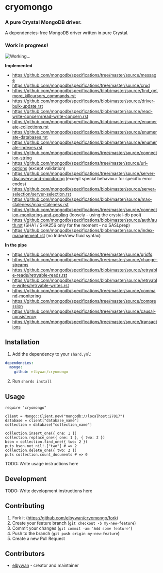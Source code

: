 # cryomongo

### A pure Crystal MongoDB driver.

A dependencies-free MongoDB driver written in pure Crystal.

### Work in progress!

![Working…](https://media.giphy.com/media/o0vwzuFwCGAFO/giphy.gif)

**Implemented**

- https://github.com/mongodb/specifications/tree/master/source/message
- https://github.com/mongodb/specifications/tree/master/source/crud
- https://github.com/mongodb/specifications/blob/master/source/find_getmore_killcursors_commands.rst
- https://github.com/mongodb/specifications/blob/master/source/driver-bulk-update.rst
- https://github.com/mongodb/specifications/blob/master/source/read-write-concern/read-write-concern.rst
- https://github.com/mongodb/specifications/blob/master/source/enumerate-collections.rst
- https://github.com/mongodb/specifications/blob/master/source/enumerate-databases.rst
- https://github.com/mongodb/specifications/blob/master/source/enumerate-indexes.rst
- https://github.com/mongodb/specifications/tree/master/source/connection-string
- https://github.com/mongodb/specifications/tree/master/source/uri-options (except validation)
- https://github.com/mongodb/specifications/tree/master/source/server-discovery-and-monitoring (except special behaviour for specific error codes)
- https://github.com/mongodb/specifications/blob/master/source/server-selection/server-selection.rst
- https://github.com/mongodb/specifications/blob/master/source/max-staleness/max-staleness.rst
- https://github.com/mongodb/specifications/tree/master/source/connection-monitoring-and-pooling (loosely - using the crystal-db pool)
- https://github.com/mongodb/specifications/blob/master/source/auth/auth.rst (SHA1 / SHA256 only for the moment - no SASLprep)
- https://github.com/mongodb/specifications/blob/master/source/index-management.rst (no IndexView fluid syntax)

**In the pipe**

- https://github.com/mongodb/specifications/tree/master/source/gridfs
- https://github.com/mongodb/specifications/tree/master/source/change-streams
- https://github.com/mongodb/specifications/blob/master/source/retryable-reads/retryable-reads.rst
- https://github.com/mongodb/specifications/blob/master/source/retryable-writes/retryable-writes.rst
- https://github.com/mongodb/specifications/tree/master/source/command-monitoring
- https://github.com/mongodb/specifications/tree/master/source/compression
- https://github.com/mongodb/specifications/tree/master/source/causal-consistency
- https://github.com/mongodb/specifications/tree/master/source/transactions

## Installation

1. Add the dependency to your `shard.yml`:

```yaml
dependencies:
  mongo:
    github: elbywan/cryomongo
```

2. Run `shards install`

## Usage

```crystal
require "cryomongo"

client = Mongo::Client.new("mongodb://localhost:27017")
database = client["database_name"]
collection = database["collection_name"]

collection.insert_one({ one: 1 })
collection.replace_one({ one: 1 }, { two: 2 })
bson = collection.find_one({ two: 2 })
puts bson.not_nil!.["two"] # => 2
collection.delete_one({ two: 2 })
puts collection.count_documents # => 0
```

TODO: Write usage instructions here

## Development

TODO: Write development instructions here

## Contributing

1. Fork it (<https://github.com/elbywan/cryomongo/fork>)
2. Create your feature branch (`git checkout -b my-new-feature`)
3. Commit your changes (`git commit -am 'Add some feature'`)
4. Push to the branch (`git push origin my-new-feature`)
5. Create a new Pull Request

## Contributors

- [elbywan](https://github.com/elbywan) - creator and maintainer

